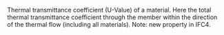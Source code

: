 ﻿Thermal transmittance coefficient (U-Value) of a material.
Here the total thermal transmittance coefficient through the member within the direction of the thermal flow (including all materials).
Note: new property in IFC4.
